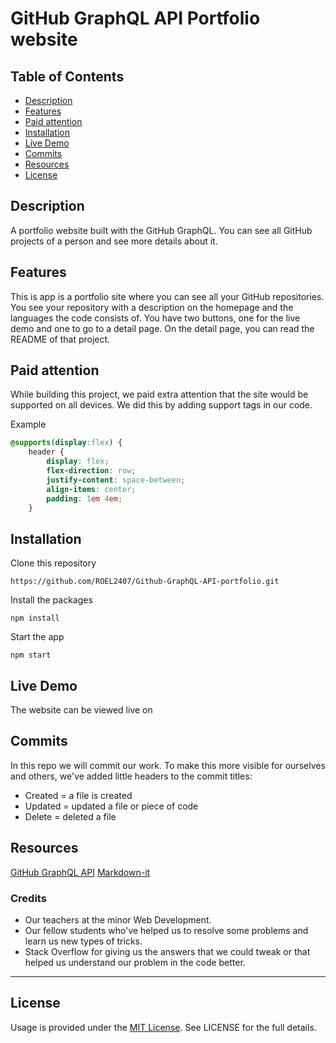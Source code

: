 # GitHub GraphQL API Portfolio website

## Table of Contents
- [Description](#description)
- [Features](#features)
- [Paid attention](#paid-attention)
- [Installation](#installation)
- [Live Demo](#live-demo)
- [Commits](#commits)
- [Resources](#resources)
- [License](#license)

## Description 
A portfolio website built with the GitHub GraphQL. You can see all GitHub projects of a person and see more details about it.

## Features
This is app is a portfolio site where you can see all your GitHub repositories. You see your repository with a description on the homepage and the languages the code consists of. You have two buttons, one for the live demo and one to go to a detail page. On the detail page, you can read the README of that project. 

## Paid attention
While building this project, we paid extra attention that the site would be supported on all devices. We did this by adding support tags in our code. 

Example 
```css
@supports(display:flex) {
    header {
        display: flex;
        flex-direction: row;
        justify-content: space-between;
        align-items: center;
        padding: 1em 4em;
    }
```


## Installation 
Clone this repository

```
https://github.com/ROEL2407/Github-GraphQL-API-portfolio.git
```

Install the packages
```
npm install
```

Start the app
```
npm start
```


## Live Demo
The website can be viewed live on 

## Commits
In this repo we will commit our work. To make this more visible for ourselves and others, we've added little headers to the commit titles:
* Created = a file is created
* Updated = updated a file or piece of code
* Delete = deleted a file

## Resources
[GitHub GraphQL API](https://docs.github.com/en/enterprise-server@3.4/graphql)
[Markdown-it](https://www.npmjs.com/package/markdown-it)

### Credits
* Our teachers at the minor Web Development.
* Our fellow students who've helped us to resolve some problems and learn us new types of tricks.
* Stack Overflow for giving us the answers that we could tweak or that helped us understand our problem in the code better.  
<hr />

## License
Usage is provided under the [MIT License](https://github.com/ROEL2407/Github-GraphQL-API-portfolio/blob/main/LICENSE). See LICENSE for the full details.



<!-- Here are some hints for your project! -->

<!-- Start out with a title and a description -->

<!-- Add a nice image here at the end of the week, showing off your shiny frontend 📸 -->

<!-- Add a link to your live demo in Github Pages 🌐-->

<!-- replace the code in the /docs folder with your own, so you can showcase your work with GitHub Pages 🌍 -->

<!-- Maybe a table of contents here? 📚 -->

<!-- ☝️ replace this description with a description of your own work -->

<!-- How about a section that describes how to install this project? 🤓 -->

<!-- ...but how does one use this project? What are its features 🤔 -->

<!-- ...you should implement an explanation of client- server rendering choices 🍽 -->

<!-- ...and an activity diagram including the Service Worker 📈 -->

<!-- This would be a good place for a list of enhancements to optimize the critical render path implemented your app  -->

<!-- Maybe a checklist of done stuff and stuff still on your wishlist? ✅ -->

<!-- We all stand on the shoulders of giants, please link all the sources you used in to create this project. -->

<!-- How about a license here? When in doubt use GNU GPL v3. 📜  -->
